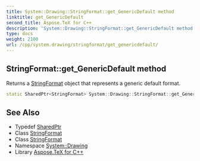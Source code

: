 ```yaml
---
title: System::Drawing::StringFormat::get_GenericDefault method
linktitle: get_GenericDefault
second_title: Aspose.TeX for C++
description: 'System::Drawing::StringFormat::get_GenericDefault method. Returns a StringFormat object that represents a generic default format in C++.'
type: docs
weight: 2100
url: /cpp/system.drawing/stringformat/get_genericdefault/
---
```

## StringFormat::get_GenericDefault method


Returns a [StringFormat](../) object that represents a generic default format.

```cpp
static SharedPtr<StringFormat> System::Drawing::StringFormat::get_GenericDefault()
```

## See Also

* Typedef [SharedPtr](../../../system/sharedptr/)
* Class [StringFormat](../)
* Class [StringFormat](../)
* Namespace [System::Drawing](../../)
* Library [Aspose.TeX for C++](../../../)
